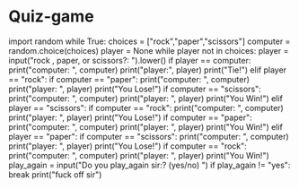 # Quiz-game
import random
while True:
    choices = ["rock","paper","scissors"]
    computer = random.choice(choices)
    player = None
    while player not in choices:
        player = input("rock , paper, or scissors?: ").lower()
    if player == computer:
        print("computer: ", computer)
        print("player:", player)
        print("Tie!")
    elif player == "rock":
        if computer == "paper":
            print("computer: ", computer)
            print("player: ", player)
            print("You Lose!")
        if computer == "scissors":
            print("computer: ", computer)
            print("player: ", player)
            print("You Win!")
    elif player == "scissors":
        if computer == "rock":
            print("computer: ", computer)
            print("player: ", player)
            print("You Lose!")
        if computer == "paper":
            print("computer: ", computer)
            print("player: ", player)
            print("You Win!")
    elif player == "paper":
        if computer == "scissors":
            print("computer: ", computer)
            print("player: ", player)
            print("You Lose!")
        if computer == "rock":
            print("computer: ", computer)
            print("player: ", player)
            print("You Win!")
    play_again = input("Do you play_again sir:? (yes/no) ")
    if play_again != "yes":
        break
print("fuck off sir")


